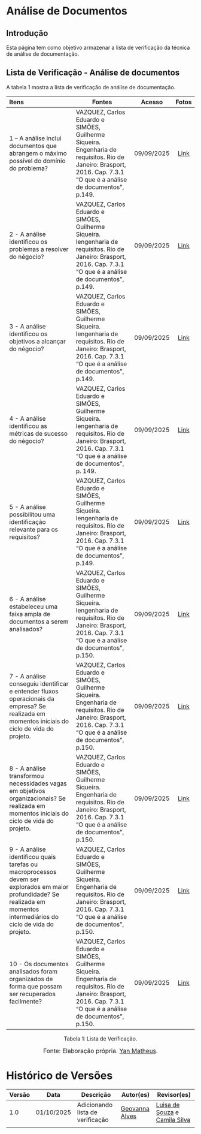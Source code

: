 # Análise de Documentos

## Introdução

Esta página tem como objetivo armazenar a lista de verificação da técnica de análise de documentação.

## Lista de Verificação - Análise de documentos
A tabela 1 mostra a lista de verificação de análise de documentação.

| Itens | Fontes | Acesso | Fotos | 
| :---- | ----- | :---: | :---: |
| 1 – A análise inclui documentos que abrangem o máximo possível do domínio do problema? | VAZQUEZ, Carlos Eduardo e SIMÕES, Guilherme Siqueira. Engenharia de requisitos. Rio de Janeiro: Brasport, 2016. Cap. 7.3.1 “O que é a análise de documentos”, p.149.  | 09/09/2025 | [Link](https://i.postimg.cc/nzfvVK2R/image-9.jpg)| 
| 2 \- A análise identificou os problemas a resolver do négocio? | VAZQUEZ, Carlos Eduardo e SIMÕES, Guilherme Siqueira. Iengenharia de requisitos. Rio de Janeiro: Brasport, 2016. Cap. 7.3.1 “O que é a análise de documentos”, p.149. | 09/09/2025 |  [Link](https://i.postimg.cc/pXsrpV0Z/image.jpg) |
| 3 \- A análise identificou os objetivos a alcançar do négocio? | VAZQUEZ, Carlos Eduardo e SIMÕES, Guilherme Siqueira. Iengenharia de requisitos. Rio de Janeiro: Brasport, 2016. Cap. 7.3.1 “O que é a análise de documentos”, p.149.  | 09/09/2025| [Link](https://i.postimg.cc/zGRs95cd/image-2.jpg)  |
| 4 \- A análise identificou as métricas de sucesso do négocio? | VAZQUEZ, Carlos Eduardo e SIMÕES, Guilherme Siqueira. Iengenharia de requisitos. Rio de Janeiro: Brasport, 2016. Cap. 7.3.1 “O que é a análise de documentos”, p. 149. |09/09/2025 |  [Link](https://i.postimg.cc/zGRs95cd/image-2.jpg) |
| 5 \- A análise possibilitou uma identificação relevante para os requisitos?  | VAZQUEZ, Carlos Eduardo e SIMÕES, Guilherme Siqueira. Iengenharia de requisitos. Rio de Janeiro: Brasport, 2016. Cap. 7.3.1 “O que é a análise de documentos”, p.149. |09/09/2025 | [Link](https://i.postimg.cc/433wc1Rt/image-3.jpg)|
| 6 \- A análise estabeleceu uma faixa ampla de documentos a serem analisados?  | VAZQUEZ, Carlos Eduardo e SIMÕES, Guilherme Siqueira. Iengenharia de requisitos. Rio de Janeiro: Brasport, 2016. Cap. 7.3.1 “O que é a análise de documentos”, p.150. |09/09/2025|  [Link](https://i.postimg.cc/sgW3r5Np/image-4.jpg) |
| 7 \- A análise conseguiu identificar e entender fluxos operacionais da empresa? Se realizada em momentos iniciais do ciclo de vida do projeto. | VAZQUEZ, Carlos Eduardo e SIMÕES, Guilherme Siqueira. Engenharia de requisitos. Rio de Janeiro: Brasport, 2016. Cap. 7.3.1 “O que é a análise de documentos”, p.150.  | 09/09/2025| [Link](https://i.postimg.cc/9QQNP2GG/image-5.jpg) |
| 8 \- A análise transformou necessidades vagas em objetivos organizacionais? Se realizada em momentos iniciais do ciclo de vida do projeto.  | VAZQUEZ, Carlos Eduardo e SIMÕES, Guilherme Siqueira. Engenharia de requisitos. Rio de Janeiro: Brasport, 2016. Cap. 7.3.1 “O que é a análise de documentos”, p.150. | 09/09/2025|  [Link](https://i.postimg.cc/L5q8gwx8/image-6.jpg) |
| 9 \- A análise identificou quais tarefas ou macroprocessos devem ser explorados em maior profundidade? Se realizada em momentos intermediários do ciclo de vida do projeto.  | VAZQUEZ, Carlos Eduardo e SIMÕES, Guilherme Siqueira. Engenharia de requisitos. Rio de Janeiro: Brasport, 2016. Cap. 7.3.1 “O que é a análise de documentos”, p.150. | 09/09/2025 |  [Link](https://i.postimg.cc/rwhygq7c/image-7.jpg) |
| 10 \- Os documentos analisados foram organizados de forma que possam ser recuperados facilmente? | VAZQUEZ, Carlos Eduardo e SIMÕES, Guilherme Siqueira. Engenharia de requisitos. Rio de Janeiro: Brasport, 2016. Cap. 7.3.1 “O que é a análise de documentos”, p.150. | 09/09/2025| [Link](https://i.postimg.cc/CLqbWQwz/image-8.jpg)|

<figcaption align="center">Tabela 1: Lista de Verificação.</figcaption>

<font size="3"><p style="text-align: center">Fonte: Elaboração própria. [Yan Matheus](https://github.com/Yanmatheus0812).</p></font>

# Histórico de Versões

| Versão | Data       | Descrição                    | Autor(es)                          | Revisor(es)                          |
|--------|------------|------------------------------|-----------------------------------|-------------------------------------|
| 1.0    | 01/10/2025 | Adicionando lista de verificação  | [Geovanna Alves](https://github.com/GeovannaUmbelino) |[Luisa de Souza](https://github.com/Luisa12ll) e [Camila Silva](https://github.com/CamilaSilvaC) |
||
